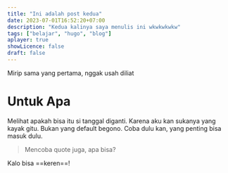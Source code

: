 ```yaml
---
title: "Ini adalah post kedua"
date: 2023-07-01T16:52:20+07:00
description: "Kedua kalinya saya menulis ini wkwkwkwkw" 
tags: ["belajar", "hugo", "blog"]
aplayer: true
showLicence: false
draft: false
---
```


Mirip sama yang pertama, nggak usah diliat
<!--more-->

# Untuk Apa
Melihat apakah bisa itu si tanggal diganti. Karena aku kan sukanya yang kayak gitu. Bukan yang default begono. Coba dulu kan, yang penting bisa masuk dulu.

> Mencoba quote juga, apa bisa?

Kalo bisa ==keren==! 


